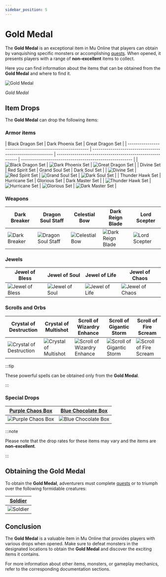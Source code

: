 ```yaml
---
sidebar_position: 5
---
```


# Gold Medal

The **Gold Medal** is an exceptional item in Mu Online that players can obtain by vanquishing specific monsters or accomplishing [quests](/gameplay-systems/quest-system). When opened, it presents players with a range of **non-excellent** items to collect.

Here you can find information about the items that can be obtained from the **Gold Medal** and where to find it.

![Gold Medal](/img/items/item-bags/gold-medal.png)

_Gold Medal_

## Item Drops

The **Gold Medal** can drop the following items:

### Armor items

| Black Dragon Set                                           | Dark Phoenix Set                                           | Great Dragon Set                                           |
| ---------------------------------------------------------- | ---------------------------------------------------------- | ---------------------------------------------------------- | -------------------------------------------------------- |
| ![Black Dragon Set](/img/items/armors/dk/black-dragon.png) | ![Dark Phoenix Set](/img/items/armors/dk/dark-phoenix.png) | ![Great Dragon Set](/img/items/armors/dk/great-dragon.png) |
| Divine Set                                                 | Red Spirit Set                                             | Grand Soul Set                                             | Dark Soul Set                                            |
| ![Divine Set](/img/items/armors/fe/divine.png)             | ![Red Spirit Set](/img/items/armors/fe/red-spirit.png)     | ![Grand Soul Set](/img/items/armors/dw/grand-soul.png)     | ![Dark Soul Set](/img/items/armors/dw/dark-soul.png)     |
| Thunder Hawk Set                                           | Hurricane Set                                              | Glorious Set                                               | Dark Master Set                                          |
| ![Thunder Hawk Set](/img/items/armors/mg/thunder-hawk.png) | ![Hurricane Set](/img/items/armors/mg/hurricane.png)       | ![Glorious Set](/img/items/armors/dl/glorious.png)         | ![Dark Master Set](/img/items/armors/dl/dark-master.png) |

### Weapons

| Dark Breaker                                        | Dragon Soul Staff                                             | Celestial Bow                                       | Dark Reign Blade                                            | Lord Scepter                                          |
| --------------------------------------------------- | ------------------------------------------------------------- | --------------------------------------------------- | ----------------------------------------------------------- | ----------------------------------------------------- |
| ![Dark Breaker](/img/items/swords/dark-breaker.png) | ![Dragon Soul Staff](/img/items/staffs/dragon-soul-staff.png) | ![Celestial Bow](/img/items/bows/celestial-bow.png) | ![Dark Reign Blade](/img/items/swords/dark-reign-blade.png) | ![Lord Scepter](/img/items/scepters/lord-scepter.png) |

### Jewels

| Jewel of Bless                                 | Jewel of Soul                                | Jewel of Life                                | Jewel of Chaos                                 |
| ---------------------------------------------- | -------------------------------------------- | -------------------------------------------- | ---------------------------------------------- |
| ![Jewel of Bless](/img/items/jewels/bless.png) | ![Jewel of Soul](/img/items/jewels/soul.png) | ![Jewel of Life](/img/items/jewels/life.png) | ![Jewel of Chaos](/img/items/jewels/chaos.png) |

### Scrolls and Orbs

| Crystal of Destruction                                        | Crystal of Multishot                                         | Scroll of Wizardry Enhance                                           | Scroll of Gigantic Storm                                           | Scroll of Fire Scream                                            |
| ------------------------------------------------------------- | ------------------------------------------------------------ | -------------------------------------------------------------------- | ------------------------------------------------------------------ | ---------------------------------------------------------------- |
| ![Crystal of Destruction](/img/items/scrolls-orbs/orb-dk.png) | ![Crystal of Multishot ](/img/items/scrolls-orbs/orb-dk.png) | ![Scroll of Wizardry Enhance](/img/items/scrolls-orbs/scroll-dw.png) | ![Scroll of Gigantic Storm](/img/items/scrolls-orbs/scroll-dw.png) | ![Scroll of Fire Scream ](/img/items/scrolls-orbs/scroll-dl.png) |

:::tip

These powerful spells can be obtained only from the **Gold Medal**.

:::

### Special Drops

| [Purple Chaos Box](/items/item-bags/purple-chaos-box)          | [Blue Chocolate Box](/items/item-bags/blue-chocolate-box)          |
| -------------------------------------------------------------- | ------------------------------------------------------------------ |
| ![Purple Chaos Box](/img/items/item-bags/purple-chaos-box.png) | ![Blue Chocolate Box](/img/items/item-bags/blue-chocolate-box.png) |

:::note

Please note that the drop rates for these items may vary and the items are **non-excellent**.

:::

## Obtaining the Gold Medal

To obtain the **Gold Medal**, adventurers must complete [quests](/gameplay-systems/quest-system) or to triumph over the following formidable creatures:

| [Soldier](/special-monsters/others/soldier)          |
| ---------------------------------------------------- |
| ![Soldier](/img/monsters/special/others/soldier.jpg) |

## Conclusion

The **Gold Medal** is a valuable item in Mu Online that provides players with various drops when opened. Make sure to defeat monsters in the designated locations to obtain the **Gold Medal** and discover the exciting items it contains.

For more information about other items, monsters, or gameplay mechanics, refer to the corresponding documentation sections.
